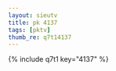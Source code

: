```yaml
--- 
layout: sieutv
title: pk 4137
tags: [pktv]
thumb_re: q7t14137
---
```

{% include q7t1 key="4137" %} 
